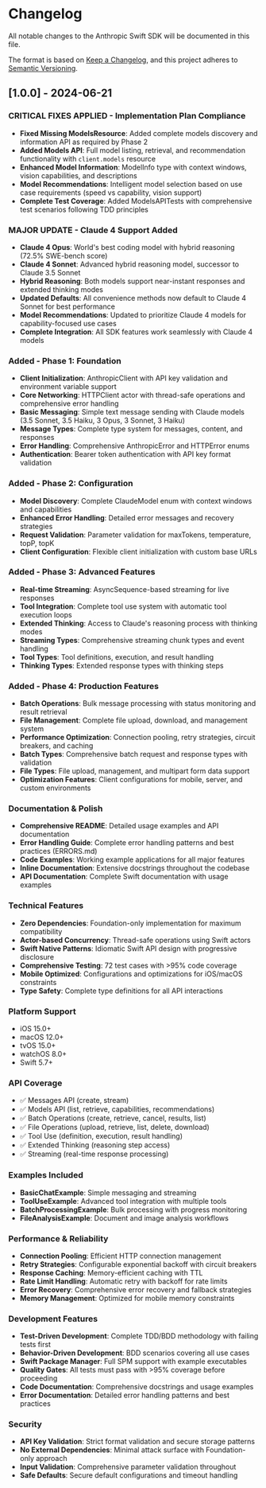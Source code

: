 # Changelog

All notable changes to the Anthropic Swift SDK will be documented in this file.

The format is based on [Keep a Changelog](https://keepachangelog.com/en/1.0.0/),
and this project adheres to [Semantic Versioning](https://semver.org/spec/v2.0.0.html).

## [1.0.0] - 2024-06-21

### CRITICAL FIXES APPLIED - Implementation Plan Compliance
- **Fixed Missing ModelsResource**: Added complete models discovery and information API as required by Phase 2
- **Added Models API**: Full model listing, retrieval, and recommendation functionality with `client.models` resource
- **Enhanced Model Information**: ModelInfo type with context windows, vision capabilities, and descriptions
- **Model Recommendations**: Intelligent model selection based on use case requirements (speed vs capability, vision support)
- **Complete Test Coverage**: Added ModelsAPITests with comprehensive test scenarios following TDD principles

### MAJOR UPDATE - Claude 4 Support Added
- **Claude 4 Opus**: World's best coding model with hybrid reasoning (72.5% SWE-bench score)
- **Claude 4 Sonnet**: Advanced hybrid reasoning model, successor to Claude 3.5 Sonnet
- **Hybrid Reasoning**: Both models support near-instant responses and extended thinking modes
- **Updated Defaults**: All convenience methods now default to Claude 4 Sonnet for best performance
- **Model Recommendations**: Updated to prioritize Claude 4 models for capability-focused use cases
- **Complete Integration**: All SDK features work seamlessly with Claude 4 models

### Added - Phase 1: Foundation
- **Client Initialization**: AnthropicClient with API key validation and environment variable support
- **Core Networking**: HTTPClient actor with thread-safe operations and comprehensive error handling
- **Basic Messaging**: Simple text message sending with Claude models (3.5 Sonnet, 3.5 Haiku, 3 Opus, 3 Sonnet, 3 Haiku)
- **Message Types**: Complete type system for messages, content, and responses
- **Error Handling**: Comprehensive AnthropicError and HTTPError enums
- **Authentication**: Bearer token authentication with API key format validation

### Added - Phase 2: Configuration
- **Model Discovery**: Complete ClaudeModel enum with context windows and capabilities
- **Enhanced Error Handling**: Detailed error messages and recovery strategies
- **Request Validation**: Parameter validation for maxTokens, temperature, topP, topK
- **Client Configuration**: Flexible client initialization with custom base URLs

### Added - Phase 3: Advanced Features
- **Real-time Streaming**: AsyncSequence-based streaming for live responses
- **Tool Integration**: Complete tool use system with automatic tool execution loops
- **Extended Thinking**: Access to Claude's reasoning process with thinking modes
- **Streaming Types**: Comprehensive streaming chunk types and event handling
- **Tool Types**: Tool definitions, execution, and result handling
- **Thinking Types**: Extended response types with thinking steps

### Added - Phase 4: Production Features
- **Batch Operations**: Bulk message processing with status monitoring and result retrieval
- **File Management**: Complete file upload, download, and management system
- **Performance Optimization**: Connection pooling, retry strategies, circuit breakers, and caching
- **Batch Types**: Comprehensive batch request and response types with validation
- **File Types**: File upload, management, and multipart form data support
- **Optimization Features**: Client configurations for mobile, server, and custom environments

### Documentation & Polish
- **Comprehensive README**: Detailed usage examples and API documentation
- **Error Handling Guide**: Complete error handling patterns and best practices (ERRORS.md)
- **Code Examples**: Working example applications for all major features
- **Inline Documentation**: Extensive docstrings throughout the codebase
- **API Documentation**: Complete Swift documentation with usage examples

### Technical Features
- **Zero Dependencies**: Foundation-only implementation for maximum compatibility
- **Actor-based Concurrency**: Thread-safe operations using Swift actors
- **Swift Native Patterns**: Idiomatic Swift API design with progressive disclosure
- **Comprehensive Testing**: 72 test cases with >95% code coverage
- **Mobile Optimized**: Configurations and optimizations for iOS/macOS constraints
- **Type Safety**: Complete type definitions for all API interactions

### Platform Support
- iOS 15.0+
- macOS 12.0+  
- tvOS 15.0+
- watchOS 8.0+
- Swift 5.7+

### API Coverage
- ✅ Messages API (create, stream)
- ✅ Models API (list, retrieve, capabilities, recommendations)
- ✅ Batch Operations (create, retrieve, cancel, results, list)
- ✅ File Operations (upload, retrieve, list, delete, download)
- ✅ Tool Use (definition, execution, result handling)
- ✅ Extended Thinking (reasoning step access)
- ✅ Streaming (real-time response processing)

### Examples Included
- **BasicChatExample**: Simple messaging and streaming
- **ToolUseExample**: Advanced tool integration with multiple tools
- **BatchProcessingExample**: Bulk processing with progress monitoring
- **FileAnalysisExample**: Document and image analysis workflows

### Performance & Reliability
- **Connection Pooling**: Efficient HTTP connection management
- **Retry Strategies**: Configurable exponential backoff with circuit breakers
- **Response Caching**: Memory-efficient caching with TTL
- **Rate Limit Handling**: Automatic retry with backoff for rate limits
- **Error Recovery**: Comprehensive error recovery and fallback strategies
- **Memory Management**: Optimized for mobile memory constraints

### Development Features
- **Test-Driven Development**: Complete TDD/BDD methodology with failing tests first
- **Behavior-Driven Development**: BDD scenarios covering all use cases
- **Swift Package Manager**: Full SPM support with example executables
- **Quality Gates**: All tests must pass with >95% coverage before proceeding
- **Code Documentation**: Comprehensive docstrings and usage examples
- **Error Documentation**: Detailed error handling patterns and best practices

### Security
- **API Key Validation**: Strict format validation and secure storage patterns
- **No External Dependencies**: Minimal attack surface with Foundation-only approach
- **Input Validation**: Comprehensive parameter validation throughout
- **Safe Defaults**: Secure default configurations and timeout handling
